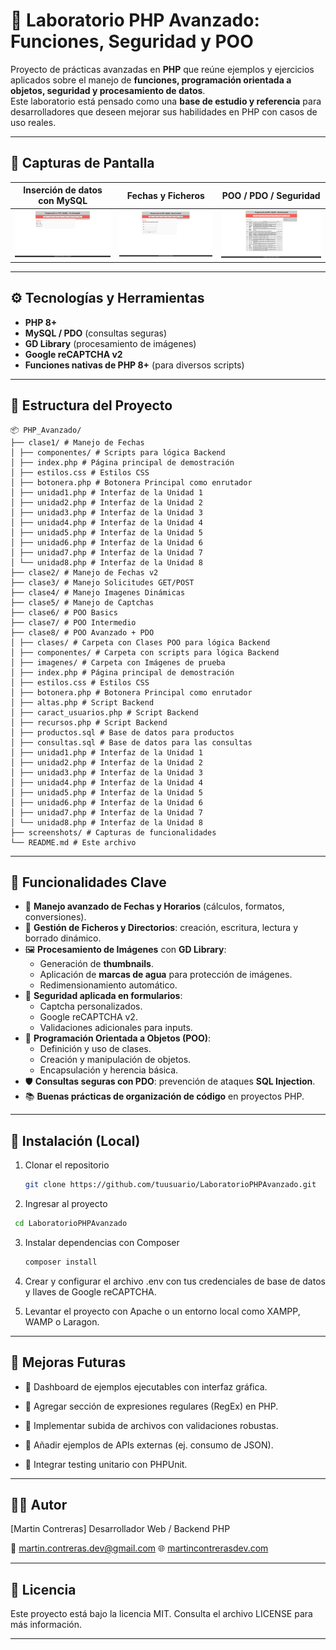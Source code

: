 # 🧪 Laboratorio PHP Avanzado: Funciones, Seguridad y POO

Proyecto de prácticas avanzadas en **PHP** que reúne ejemplos y ejercicios aplicados sobre el manejo de **funciones, programación orientada a objetos, seguridad y procesamiento de datos**.  
Este laboratorio está pensado como una **base de estudio y referencia** para desarrolladores que deseen mejorar sus habilidades en PHP con casos de uso reales.

---

## 📸 Capturas de Pantalla

| Inserción de datos con MySQL            | Fechas y Ficheros                            | POO / PDO / Seguridad                   |
| --------------------------------------- | -------------------------------------------- | ------------------------------------- |
| ![Imágenes](./screenshots/unidad1.png)  | ![Fechas](./screenshots/fechasyficheros.png) | ![PDO](./screenshots/datosconPOO.png) |

---

## ⚙️ Tecnologías y Herramientas

- **PHP 8+**
- **MySQL / PDO** (consultas seguras)
- **GD Library** (procesamiento de imágenes)
- **Google reCAPTCHA v2**
- **Funciones nativas de PHP 8+** (para diversos scripts)

---

## 📂 Estructura del Proyecto

```
📦 PHP_Avanzado/
├── clase1/ # Manejo de Fechas
│ ├── componentes/ # Scripts para lógica Backend
│ ├── index.php # Página principal de demostración
│ ├── estilos.css # Estilos CSS
│ ├── botonera.php # Botonera Principal como enrutador
│ ├── unidad1.php # Interfaz de la Unidad 1
│ ├── unidad2.php # Interfaz de la Unidad 2
│ ├── unidad3.php # Interfaz de la Unidad 3
│ ├── unidad4.php # Interfaz de la Unidad 4
│ ├── unidad5.php # Interfaz de la Unidad 5
│ ├── unidad6.php # Interfaz de la Unidad 6
│ ├── unidad7.php # Interfaz de la Unidad 7
│ └── unidad8.php # Interfaz de la Unidad 8
├── clase2/ # Manejo de Fechas v2
├── clase3/ # Manejo Solicitudes GET/POST
├── clase4/ # Manejo Imagenes Dinámicas
├── clase5/ # Manejo de Captchas
├── clase6/ # POO Basics
├── clase7/ # POO Intermedio
├── clase8/ # POO Avanzado + PDO
│ ├── clases/ # Carpeta con Clases POO para lógica Backend
│ ├── componentes/ # Carpeta con scripts para lógica Backend
│ ├── imagenes/ # Carpeta con Imágenes de prueba
│ ├── index.php # Página principal de demostración
│ ├── estilos.css # Estilos CSS
│ ├── botonera.php # Botonera Principal como enrutador
│ ├── altas.php # Script Backend
│ ├── caract_usuarios.php # Script Backend
│ ├── recursos.php # Script Backend
│ ├── productos.sql # Base de datos para productos
│ ├── consultas.sql # Base de datos para las consultas
│ ├── unidad1.php # Interfaz de la Unidad 1
│ ├── unidad2.php # Interfaz de la Unidad 2
│ ├── unidad3.php # Interfaz de la Unidad 3
│ ├── unidad4.php # Interfaz de la Unidad 4
│ ├── unidad5.php # Interfaz de la Unidad 5
│ ├── unidad6.php # Interfaz de la Unidad 6
│ ├── unidad7.php # Interfaz de la Unidad 7
│ └── unidad8.php # Interfaz de la Unidad 8
├── screenshots/ # Capturas de funcionalidades
└── README.md # Este archivo
```

---

## 🚀 Funcionalidades Clave

- 📅 **Manejo avanzado de Fechas y Horarios** (cálculos, formatos, conversiones).
- 📂 **Gestión de Ficheros y Directorios**: creación, escritura, lectura y borrado dinámico.
- 🖼️ **Procesamiento de Imágenes** con **GD Library**:
  - Generación de **thumbnails**.
  - Aplicación de **marcas de agua** para protección de imágenes.
  - Redimensionamiento automático.
- 🔐 **Seguridad aplicada en formularios**:
  - Captcha personalizados.
  - Google reCAPTCHA v2.
  - Validaciones adicionales para inputs.
- 🧩 **Programación Orientada a Objetos (POO)**:
  - Definición y uso de clases.
  - Creación y manipulación de objetos.
  - Encapsulación y herencia básica.
- 🛡️ **Consultas seguras con PDO**: prevención de ataques **SQL Injection**.
- 📚 **Buenas prácticas de organización de código** en proyectos PHP.

---

## 🔧 Instalación (Local)

1. Clonar el repositorio

   ```bash
   git clone https://github.com/tuusuario/LaboratorioPHPAvanzado.git
   ```

2. Ingresar al proyecto
  ```bash
   cd LaboratorioPHPAvanzado
  ```

3. Instalar dependencias con Composer
   ```bash
   composer install
   ```

4. Crear y configurar el archivo .env con tus credenciales de base de datos y llaves de Google reCAPTCHA.

5. Levantar el proyecto con Apache o un entorno local como XAMPP, WAMP o Laragon.

---

## 📝  Mejoras Futuras

- 🧩 Dashboard de ejemplos ejecutables con interfaz gráfica.

- 🧩 Agregar sección de expresiones regulares (RegEx) en PHP.

- 🧩 Implementar subida de archivos con validaciones robustas.

- 🧩 Añadir ejemplos de APIs externas (ej. consumo de JSON).

- 🧩 Integrar testing unitario con PHPUnit.

---

## 🧑‍💻 Autor

[Martin Contreras]
  Desarrollador Web / Backend PHP
  
  📧 martin.contreras.dev@gmail.com
  🌐 [martincontrerasdev.com](https://martincontrerasdev.com/)

---

## 📄 Licencia

  Este proyecto está bajo la licencia MIT. Consulta el archivo LICENSE para más información.

---
